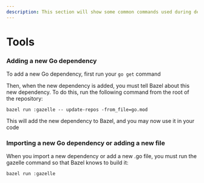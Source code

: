 ```yaml
---
description: This section will show some common commands used during development
---
```


# Tools

### Adding a new Go dependency

To add a new Go dependency, first run your `go get` command

Then, when the new dependency is added, you must tell Bazel about this new dependency. To do this, run the following command from the root of the repository:

```text
bazel run :gazelle -- update-repos -from_file=go.mod
```

This will add the new dependency to Bazel, and you may now use it in your code

### Importing a new Go dependency or adding a new file

When you import a new dependency or add a new .go file, you must run the gazelle command so that Bazel knows to build it:

```text
bazel run :gazelle
```

###
